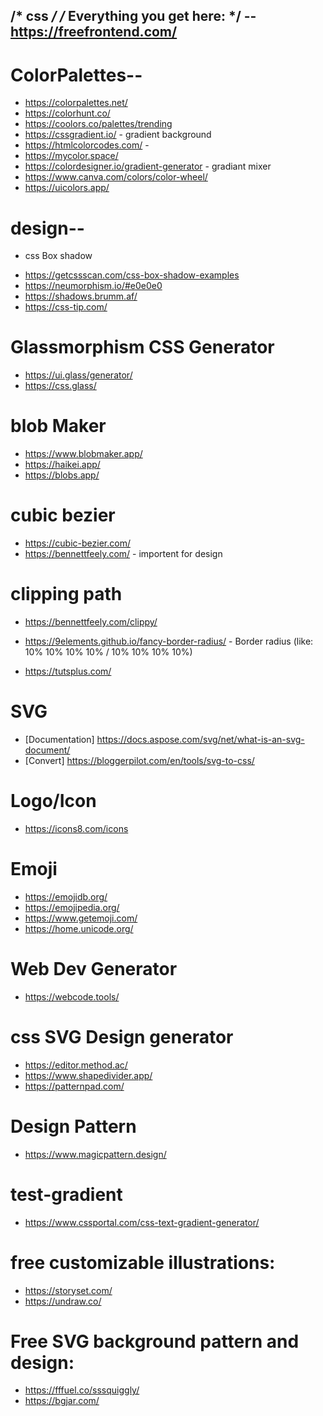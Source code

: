  /* css */
/* Everything you get here: */
-- https://freefrontend.com/
------------------------------
# ColorPalettes--
* https://colorpalettes.net/
* https://colorhunt.co/
* https://coolors.co/palettes/trending
* https://cssgradient.io/ - gradient background
* https://htmlcolorcodes.com/ -
* https://mycolor.space/
* https://colordesigner.io/gradient-generator - gradiant mixer
* https://www.canva.com/colors/color-wheel/
* https://uicolors.app/

# design--
- css Box shadow
* https://getcssscan.com/css-box-shadow-examples
* https://neumorphism.io/#e0e0e0
* https://shadows.brumm.af/
* https://css-tip.com/

# Glassmorphism CSS Generator
* https://ui.glass/generator/
* https://css.glass/

# blob Maker
* https://www.blobmaker.app/
* https://haikei.app/
* https://blobs.app/

# cubic bezier
* https://cubic-bezier.com/ 
* https://bennettfeely.com/ - importent for design

# clipping path
* https://bennettfeely.com/clippy/ 
* https://9elements.github.io/fancy-border-radius/ - Border radius (like: 10% 10% 10% 10% / 10% 10% 10% 10%)

* https://tutsplus.com/

# SVG
* [Documentation] https://docs.aspose.com/svg/net/what-is-an-svg-document/
* [Convert] https://bloggerpilot.com/en/tools/svg-to-css/

# Logo/Icon
* https://icons8.com/icons

# Emoji
* https://emojidb.org/
* https://emojipedia.org/
* https://www.getemoji.com/
* https://home.unicode.org/

# Web Dev Generator
* https://webcode.tools/

# css SVG Design generator
* https://editor.method.ac/
* https://www.shapedivider.app/
* https://patternpad.com/

# Design Pattern
* https://www.magicpattern.design/

# test-gradient
* https://www.cssportal.com/css-text-gradient-generator/

# free customizable illustrations:
* https://storyset.com/
* https://undraw.co/

# Free SVG background pattern and design:
* https://fffuel.co/sssquiggly/
* https://bgjar.com/